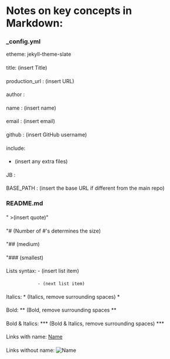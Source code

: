 # Notes on key concepts in Markdown:

### _config.yml

etheme: jekyll-theme-slate
####
title: (insert Title)
####
production_url : (insert URL)
####
author :
####
  name : (insert name)
  ####
  email : (insert email)
  ####
  github : (insert GitHub username)
####
include: 
####
  - (insert any extra files)
####
JB :
####
  BASE_PATH : (insert the base URL if different from the main repo)
####
### README.md
####
"  >(insert quote)"
####
"# (Number of #'s determines the size)
####
"## (medium)
####
"### (smallest)
####
Lists syntax:   - (insert list item)
####
                - (next list item)
####
Italics: * (Italics, remove surrounding spaces) *
####
Bold: ** (Bold, remove surrounding spaces **
####
Bold & Italics: *** (Bold & Italics, remove surrounding spaces) ***
####
Links with name: [Name](directory/file)
####
Links without name: ![Name](directory/file)
